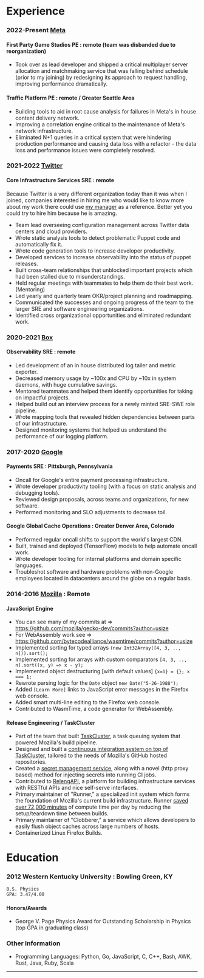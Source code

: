 
Experience
======

### 2022-Present [Meta](https://meta.com)
#### First Party Game Studios PE : remote (team was disbanded due to reorganization)

  * Took over as lead developer and shipped a critical multiplayer server allocation and matchmaking service that was falling behind schedule (prior to my joining) by redesigning its approach to request handling, improving performance dramatically.

#### Traffic Platform PE : remote / Greater Seattle Area

  * Building tools to aid in root cause analysis for failures in Meta's in house content delivery network.
  * Improving a correlation engine critical to the maintenance of Meta's network infrastructure.
  * Eliminated N+1 queries in a critical system that were hindering production performance and causing data loss with a refactor - the data loss and performance issues were completely resolved.
 
### 2021-2022 [Twitter](https://twitter.com)
#### Core Infrastructure Services SRE : remote

Because Twitter is a very different organization today than it was when I joined, companies interested in hiring me who would like to know more about my work there could use [my manager](https://www.linkedin.com/in/patrick-newman-silicon-valley/) as a reference. Better yet you could try to hire him because he is amazing.

  * Team lead overseeing configuration management across Twitter data centers and cloud providers.
  * Wrote static analysis tools to detect problematic Puppet code and automatically fix it.
  * Wrote code generation tools to increase developer productivity.
  * Developed services to increase observability into the status of puppet releases.
  * Built cross-team relationships that unblocked important projects which had been stalled due to misunderstandings.
  * Held regular meetings with teammates to help them do their best work. (Mentoring)
  * Led yearly and quarterly team OKR/project planning and roadmapping.
  * Communicated the successes and ongoing progress of the team to the larger SRE and software engineering organizations.
  * Identified cross organizational opportunities and eliminated redundant work.

### 2020-2021 [Box](https://box.com)
#### Observability SRE : remote

  * Led development of an in house distributed log tailer and metric exporter.
  * Decreased memory usage by ~100x and CPU by ~10x in system daemons, with huge cumulative savings.
  * Mentored teammates and helped them identify opportunities for taking on impactful projects.
  * Helped build out an interview process for a newly minted SRE-SWE role pipeline.
  * Wrote mapping tools that revealed hidden dependencies between parts of our infrastructure.
  * Designed monitoring systems that helped us understand the performance of our logging platform.

### 2017-2020 [Google](https://google.com)

#### Payments SRE : Pittsburgh, Pennsylvania

  * Oncall for Google's entire payment processing infrastructure.
  * Wrote developer productivity tooling (with a focus on static analysis and debugging tools).
  * Reviewed design proposals, across teams and organizations, for new software.
  * Performed monitoring and SLO adjustments to decrease toil.

#### Google Global Cache Operations : Greater Denver Area, Colorado

  * Performed regular oncall shifts to support the world's largest CDN.
  * Built, trained and deployed (TensorFlow) models to help automate oncall work.
  * Wrote developer tooling for internal platforms and domain specific languages.
  * Troubleshot software and hardware problems with non-Google employees located in datacenters around the globe on a regular basis.

### 2014-2016 [Mozilla](https://mozilla.org) : Remote

#### JavaScript Engine
  * You can see many of my commits at => https://github.com/mozilla/gecko-dev/commits?author=usize
  * For WebAssembly work see => https://github.com/bytecodealliance/wasmtime/commits?author=usize
  * Implemented sorting for typed arrays ``(new Int32Array([4, 3, .., n])).sort();``
  * Implemented sorting for arrays with custom comparators ``[4, 3, .., n].sort((x, y) => x - y);``
  * Implemented object destructuring [with default values] ``{x=1} = {}; x === 1;``
  * Rewrote parsing logic for the ``Date`` object ``new Date("5-26-1988");``
  * Added `[Learn More]` links to JavaScript error messages in the Firefox web console.
  * Added smart multi-line editing to the Firefox web console.
  * Contributed to WasmTime, a code generator for WebAssembly.

#### Release Engineering / TaskCluster
  * Part of the team that built [TaskCluster](https://github.com/taskcluster), a task queuing system that powered Mozilla's build pipeline.
  * Designed and built a [continuous integration system on top of TaskCluster](https://github.com/taskcluster/taskcluster-github/commits?author=usize), tailored to the needs of Mozilla's GitHub hosted repositories.
  * Created a [secret management service](https://github.com/taskcluster/taskcluster-secrets/commits?author=usize), along with a novel (http proxy based) method for injecting secrets into running CI jobs.
  * Contributed to [RelengAPI](https://wiki.mozilla.org/ReleaseEngineering/Applications/RelengAPI), a platform for building infrastructure services with RESTful APIs and nice self-serve interfaces.
  * Primary maintainer of "Runner," a specialized init system which forms the foundation of Mozilla's current build infrastructure. Runner [saved over 72,000 minutes](https://archive.fo/fKuHW) of compute time per day by reducing the setup/teardown time between builds.
  * Primary maintainer of "Clobberer," a service which allows developers to easily flush object caches across large numbers of hosts.
  * Containerized Linux Firefox Builds.

Education
======

### 2012 Western Kentucky University : Bowling Green, KY

    B.S. Physics
    GPA: 3.47/4.00

#### Honors/Awards
  * George V. Page Physics Award for Outstanding Scholarship in Physics (top GPA in graduating class)


### Other Information
  * Programming Languages: Python, Go, JavaScript, C, C++, Bash, AWK, Rust, Java, Ruby, Scala

----
